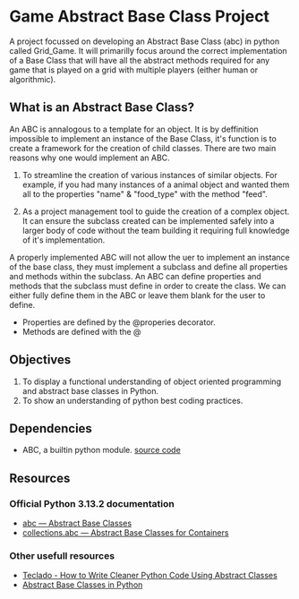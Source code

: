 # Game Abstract Base Class Project

A project focussed on developing an Abstract Base Class (abc) in python called Grid_Game. It will primarilly focus around the correct implementation of a Base Class that will have all the abstract methods required for any game that is played on a grid with multiple players (either human or algorithmic).

## What is an Abstract Base Class?

An ABC is annalogous to a template for an object. It is by deffinition impossible to implement an instance of the Base Class, it's function is to create a framework for the creation of child classes. There are two main reasons why one would implement an ABC.

1. To streamline the creation of various instances of similar objects. For example, if you had many instances of a animal object and wanted them all to the properties "name" & "food_type" with the method "feed".

2. As a project management tool to guide the creation of a complex object. It can ensure the subclass created can be implemented safely into a larger body of code without the team building it requiring full knowledge of it's implementation.

A properly implemented ABC will not allow the uer to implement an instance of the base class, they must implement a subclass and define all properties and methods within the subclass. An ABC can define properties and methods that the subclass must define in order to create the class. We can either fully define them in the ABC or leave them blank for the user to define.

- Properties are defined by the @properies decorator.
- Methods are defined with the @

## Objectives

1. To display a functional understanding of object oriented programming and abstract base classes in Python.
2. To show an understanding of python best coding practices.

## Dependencies

- ABC, a builtin python module. [source code](https://github.com/python/cpython/tree/3.13/Lib/abc.py)

## Resources

### Official Python 3.13.2 documentation

- [abc — Abstract Base Classes](https://docs.python.org/3/library/abc.html)
- [collections.abc — Abstract Base Classes for Containers](https://docs.python.org/3/library/collections.abc.html)

### Other usefull resources

- [Teclado - How to Write Cleaner Python Code Using Abstract Classes](https://blog.teclado.com/python-abc-abstract-base-classes/)
- [Abstract Base Classes in Python](https://earthly.dev/blog/abstract-base-classes-python/)
